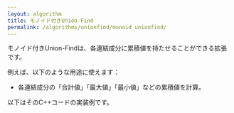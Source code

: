 ```yaml
---
layout: algorithm
title: モノイド付きUnion-Find
permalink: /algorithms/unionfind/monoid_unionfind/
---
```


モノイド付きUnion-Findは、各連結成分に累積値を持たせることができる拡張です。

例えば、以下のような用途に使えます：
- 各連結成分の「合計値」「最大値」「最小値」などの累積値を計算。

以下はそのC++コードの実装例です。

